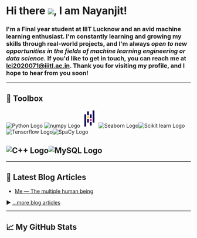 
# Hi there <img src="https://raw.githubusercontent.com/MartinHeinz/MartinHeinz/master/wave.gif" width="30px">, I am Nayanjit!

### I'm a Final year student at IIIT Lucknow and an avid machine learning enthusiast. I'm constantly learning and growing my skills through real-world projects, and I'm always *open to new opportunities in the fields of machine learning engineering or data science.* If you'd like to get in touch, you can reach me at lci2020071@iiitl.ac.in. Thank you for visiting my profile, and I hope to hear from you soon!

---
## 🧰 Toolbox

<img src="https://cdn.worldvectorlogo.com/logos/python-5.svg" alt="Python Logo" width="50" height="50"/> <img src="https://cdn.worldvectorlogo.com/logos/numpy-1.svg" alt="numpy Logo" width="50" height="50"/><img src="https://raw.githubusercontent.com/devicons/devicon/1119b9f84c0290e0f0b38982099a2bd027a48bf1/icons/pandas/pandas-original.svg" alt="pandas Logo" width="50" height="50"/><img src="https://seeklogo.com/images/S/seaborn-logo-244EB2DEC5-seeklogo.com.png" alt="Seaborn Logo" width="50" height="50"/><img src="https://upload.wikimedia.org/wikipedia/commons/0/05/Scikit_learn_logo_small.svg" alt="Scikit learn Logo" width="50" height="50"/><img src="https://upload.wikimedia.org/wikipedia/commons/thumb/2/2d/Tensorflow_logo.svg/173px-Tensorflow_logo.svg.png?20170429160244" alt="Tensorflow Logo" width="50" height="50"/><img src="https://upload.wikimedia.org/wikipedia/commons/thumb/8/88/SpaCy_logo.svg/768px-SpaCy_logo.svg.png?20161218210724" alt="SpaCy Logo" width="50" height="50"/>

<img src="https://cdn.worldvectorlogo.com/logos/c.svg" alt="C++ Logo" width="50" height="50"/><img src="https://cdn.worldvectorlogo.com/logos/mysql-6.svg" alt="MySQL Logo" width="50" height="50"/>
---

---

## 📘 Latest Blog Articles

<!-- BLOG-POST-LIST:START -->
<!-- BLOG-POST-LIST:END -->
- [Me — The multiple human being](https://medium.com/@nayan.j/me-the-multiple-human-being-da4bdb2e878)

▶ [...more blog articles](https://medium.com/@nayan.j)

---

## &#x1f4c8; My GitHub Stats

<!-- [![Top Langs](https://github-readme-stats.vercel.app/api/top-langs/?username=<your_GitHub_username>&hide=java,html,css&theme=radical)](https://github.com/anuraghazra/github-readme-stats)

[![Catalin's GitHub stats](https://github-readme-stats.vercel.app/api?username=<your_GitHub_username>&theme=radical)](https://github.com/anuraghazra/github-readme-stats) -->






<!---
Nayanjit-Sarkar/Nayanjit-Sarkar is a ✨ special ✨ repository because its `README.md` (this file) appears on your GitHub profile.
You can click the Preview link to take a look at your changes.
--->
